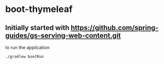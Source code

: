 # boot-thymeleaf

## Initially started with https://github.com/spring-guides/gs-serving-web-content.git

to run the application

``` ./gradlew bootRun ```


